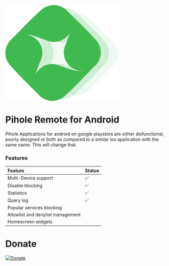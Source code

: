 <p align="start">
  <img src="https://github.com/Inffinite/pihole-remote/blob/main/remote%20logo%20transparent.png?raw=true" height="300">
</p>

# Pihole Remote for Android

Pihole Applications for android on google playstore are either disfunctional, poorly designed or both as compared to a similar ios application with the same name. This will change that.

### Features

| Feature | Status |
| :--- | :--- |
| Multi-Device support | :white_check_mark: |
| Disable blocking | :white_check_mark: |
| Statistics | :white_check_mark: |
| Query log | :white_check_mark: |
| Popular services blocking |  |
| Allowlist and denylist management |  |
| Homescreen widgets |  |

# Donate

[![Donate](https://img.shields.io/badge/Donate-PayPal-green.svg)](https://www.paypal.com/donate/?hosted_button_id=VXVZE42TBRQAS)


